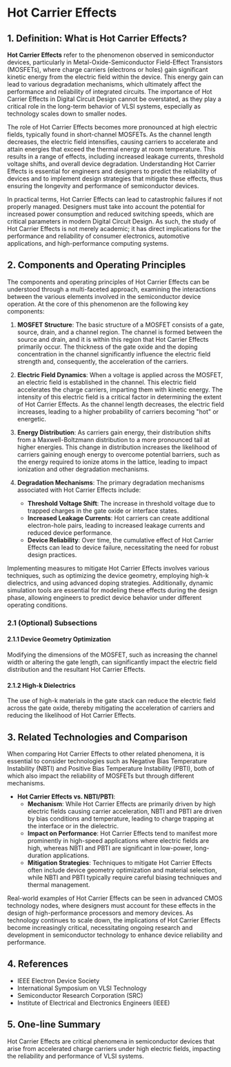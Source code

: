 # Hot Carrier Effects

## 1. Definition: What is **Hot Carrier Effects**?
**Hot Carrier Effects** refer to the phenomenon observed in semiconductor devices, particularly in Metal-Oxide-Semiconductor Field-Effect Transistors (MOSFETs), where charge carriers (electrons or holes) gain significant kinetic energy from the electric field within the device. This energy gain can lead to various degradation mechanisms, which ultimately affect the performance and reliability of integrated circuits. The importance of Hot Carrier Effects in Digital Circuit Design cannot be overstated, as they play a critical role in the long-term behavior of VLSI systems, especially as technology scales down to smaller nodes.

The role of Hot Carrier Effects becomes more pronounced at high electric fields, typically found in short-channel MOSFETs. As the channel length decreases, the electric field intensifies, causing carriers to accelerate and attain energies that exceed the thermal energy at room temperature. This results in a range of effects, including increased leakage currents, threshold voltage shifts, and overall device degradation. Understanding Hot Carrier Effects is essential for engineers and designers to predict the reliability of devices and to implement design strategies that mitigate these effects, thus ensuring the longevity and performance of semiconductor devices.

In practical terms, Hot Carrier Effects can lead to catastrophic failures if not properly managed. Designers must take into account the potential for increased power consumption and reduced switching speeds, which are critical parameters in modern Digital Circuit Design. As such, the study of Hot Carrier Effects is not merely academic; it has direct implications for the performance and reliability of consumer electronics, automotive applications, and high-performance computing systems.

## 2. Components and Operating Principles
The components and operating principles of Hot Carrier Effects can be understood through a multi-faceted approach, examining the interactions between the various elements involved in the semiconductor device operation. At the core of this phenomenon are the following key components:

1. **MOSFET Structure**: The basic structure of a MOSFET consists of a gate, source, drain, and a channel region. The channel is formed between the source and drain, and it is within this region that Hot Carrier Effects primarily occur. The thickness of the gate oxide and the doping concentration in the channel significantly influence the electric field strength and, consequently, the acceleration of the carriers.

2. **Electric Field Dynamics**: When a voltage is applied across the MOSFET, an electric field is established in the channel. This electric field accelerates the charge carriers, imparting them with kinetic energy. The intensity of this electric field is a critical factor in determining the extent of Hot Carrier Effects. As the channel length decreases, the electric field increases, leading to a higher probability of carriers becoming "hot" or energetic.

3. **Energy Distribution**: As carriers gain energy, their distribution shifts from a Maxwell-Boltzmann distribution to a more pronounced tail at higher energies. This change in distribution increases the likelihood of carriers gaining enough energy to overcome potential barriers, such as the energy required to ionize atoms in the lattice, leading to impact ionization and other degradation mechanisms.

4. **Degradation Mechanisms**: The primary degradation mechanisms associated with Hot Carrier Effects include:
   - **Threshold Voltage Shift**: The increase in threshold voltage due to trapped charges in the gate oxide or interface states.
   - **Increased Leakage Currents**: Hot carriers can create additional electron-hole pairs, leading to increased leakage currents and reduced device performance.
   - **Device Reliability**: Over time, the cumulative effect of Hot Carrier Effects can lead to device failure, necessitating the need for robust design practices.

Implementing measures to mitigate Hot Carrier Effects involves various techniques, such as optimizing the device geometry, employing high-k dielectrics, and using advanced doping strategies. Additionally, dynamic simulation tools are essential for modeling these effects during the design phase, allowing engineers to predict device behavior under different operating conditions.

### 2.1 (Optional) Subsections
#### 2.1.1 Device Geometry Optimization
Modifying the dimensions of the MOSFET, such as increasing the channel width or altering the gate length, can significantly impact the electric field distribution and the resultant Hot Carrier Effects. 

#### 2.1.2 High-k Dielectrics
The use of high-k materials in the gate stack can reduce the electric field across the gate oxide, thereby mitigating the acceleration of carriers and reducing the likelihood of Hot Carrier Effects.

## 3. Related Technologies and Comparison
When comparing Hot Carrier Effects to other related phenomena, it is essential to consider technologies such as Negative Bias Temperature Instability (NBTI) and Positive Bias Temperature Instability (PBTI), both of which also impact the reliability of MOSFETs but through different mechanisms.

- **Hot Carrier Effects vs. NBTI/PBTI**:
  - **Mechanism**: While Hot Carrier Effects are primarily driven by high electric fields causing carrier acceleration, NBTI and PBTI are driven by bias conditions and temperature, leading to charge trapping at the interface or in the dielectric.
  - **Impact on Performance**: Hot Carrier Effects tend to manifest more prominently in high-speed applications where electric fields are high, whereas NBTI and PBTI are significant in low-power, long-duration applications.
  - **Mitigation Strategies**: Techniques to mitigate Hot Carrier Effects often include device geometry optimization and material selection, while NBTI and PBTI typically require careful biasing techniques and thermal management.

Real-world examples of Hot Carrier Effects can be seen in advanced CMOS technology nodes, where designers must account for these effects in the design of high-performance processors and memory devices. As technology continues to scale down, the implications of Hot Carrier Effects become increasingly critical, necessitating ongoing research and development in semiconductor technology to enhance device reliability and performance.

## 4. References
- IEEE Electron Device Society
- International Symposium on VLSI Technology
- Semiconductor Research Corporation (SRC)
- Institute of Electrical and Electronics Engineers (IEEE)

## 5. One-line Summary
Hot Carrier Effects are critical phenomena in semiconductor devices that arise from accelerated charge carriers under high electric fields, impacting the reliability and performance of VLSI systems.